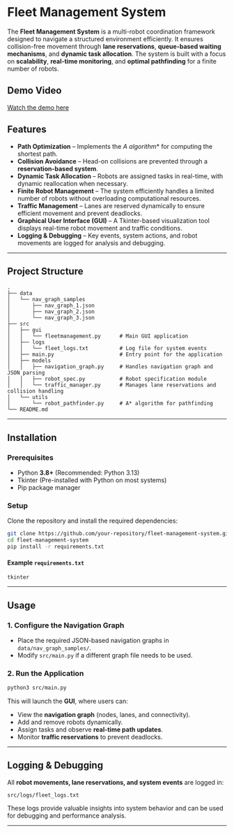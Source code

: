 # Fleet Management System

The **Fleet Management System** is a multi-robot coordination framework designed to navigate a structured environment efficiently. It ensures collision-free movement through **lane reservations**, **queue-based waiting mechanisms**, and **dynamic task allocation**. The system is built with a focus on **scalability**, **real-time monitoring**, and **optimal pathfinding** for a finite number of robots.

## **Demo Video**  
[Watch the demo here](https://drive.google.com/file/d/1ERsoPKPq1699kIbkUajCJkFb7umSyccb/view?usp=sharing)

## **Features**

- **Path Optimization** – Implements the **A* algorithm** for computing the shortest path.
- **Collision Avoidance** – Head-on collisions are prevented through a **reservation-based system**.
- **Dynamic Task Allocation** – Robots are assigned tasks in real-time, with dynamic reallocation when necessary.
- **Finite Robot Management** – The system efficiently handles a limited number of robots without overloading computational resources.
- **Traffic Management** – Lanes are reserved dynamically to ensure efficient movement and prevent deadlocks.
- **Graphical User Interface (GUI)** – A Tkinter-based visualization tool displays real-time robot movement and traffic conditions.
- **Logging & Debugging** – Key events, system actions, and robot movements are logged for analysis and debugging.

---

## **Project Structure**

```
.
├── data
│   └── nav_graph_samples
│       ├── nav_graph_1.json
│       ├── nav_graph_2.json
│       └── nav_graph_3.json
├── src
│   ├── gui
│   │   └── fleetmanagement.py      # Main GUI application
│   ├── logs
│   │   └── fleet_logs.txt          # Log file for system events
│   ├── main.py                     # Entry point for the application
│   ├── models
│   │   ├── navigation_graph.py     # Handles navigation graph and JSON parsing
│   │   ├── robot_spec.py           # Robot specification module
│   │   └── traffic_manager.py      # Manages lane reservations and collision handling
│   └── utils
│       └── robot_pathfinder.py     # A* algorithm for pathfinding
└── README.md
```

---

## **Installation**

### **Prerequisites**

- Python **3.8+** (Recommended: Python 3.13)
- Tkinter (Pre-installed with Python on most systems)
- Pip package manager

### **Setup**

Clone the repository and install the required dependencies:

```bash
git clone https://github.com/your-repository/fleet-management-system.git
cd fleet-management-system
pip install -r requirements.txt
```

#### **Example `requirements.txt`**

```
tkinter
```



---

## **Usage**

### **1. Configure the Navigation Graph**
- Place the required JSON-based navigation graphs in `data/nav_graph_samples/`.
- Modify `src/main.py` if a different graph file needs to be used.

### **2. Run the Application**

```bash
python3 src/main.py
```

This will launch the **GUI**, where users can:

- View the **navigation graph** (nodes, lanes, and connectivity).
- Add and remove robots dynamically.
- Assign tasks and observe **real-time path updates**.
- Monitor **traffic reservations** to prevent deadlocks.

---

## **Logging & Debugging**

All **robot movements, lane reservations, and system events** are logged in:

`src/logs/fleet_logs.txt`

These logs provide valuable insights into system behavior and can be used for debugging and performance analysis.

---

